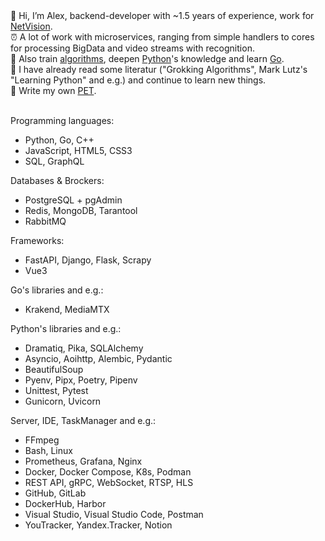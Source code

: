 <div>👋 Hi, I’m Alex, backend-developer with ~1.5 years of experience, work for <a href="https://net-vision.pro/">NetVision</a>.</div>
<div>⏰ A lot of work with microservices, ranging from simple handlers to cores for processing BigData and video streams with recognition.</div>
<div>🧠 Also train <a href="https://leetcode.com/">algorithms</a>, deepen <a href="https://www.python.org/">Python</a>'s knowledge and learn <a href="https://go.dev/">Go</a>.</div>
<div>📓 I have already read some literatur ("Grokking Algorithms", Mark Lutz's "Learning Python" and e.g.) and continue to learn new things.</div>
<div>📝 Write my own <a href="https://github.com/AlexeyPlz/PET">PET</a>.</div>
<br>

Programming languages:
- Python, Go, C++
- JavaScript, HTML5, CSS3
- SQL, GraphQL

Databases & Brockers:
- PostgreSQL + pgAdmin
- Redis, MongoDB, Tarantool
- RabbitMQ

Frameworks:
- FastAPI, Django, Flask, Scrapy
- Vue3

Go's libraries and e.g.:
- Krakend, MediaMTX

Python's libraries and e.g.:
- Dramatiq, Pika, SQLAlchemy
- Asyncio, Aoihttp, Alembic, Pydantic
- BeautifulSoup
- Pyenv, Pipx, Poetry, Pipenv
- Unittest, Pytest
- Gunicorn, Uvicorn

Server, IDE, TaskManager and e.g.:
- FFmpeg
- Bash, Linux
- Prometheus, Grafana, Nginx
- Docker, Docker Compose, K8s, Podman
- REST API, gRPC, WebSocket, RTSP, HLS
- GitHub, GitLab
- DockerHub, Harbor
- Visual Studio, Visual Studio Code, Postman
- YouTracker, Yandex.Tracker, Notion
<!---
AlexeyPlz/AlexeyPlz is a ✨ special ✨ repository because its `README.md` (this file) appears on your GitHub profile.
You can click the Preview link to take a look at your changes.
--->
